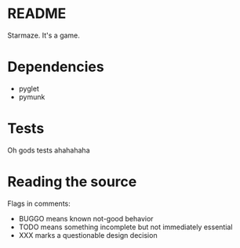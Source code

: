 # README #

Starmaze.  It's a game.

# Dependencies

* pyglet
* pymunk

# Tests

Oh gods tests ahahahaha

# Reading the source

Flags in comments:

* BUGGO means known not-good behavior
* TODO means something incomplete but not immediately essential
* XXX marks a questionable design decision
